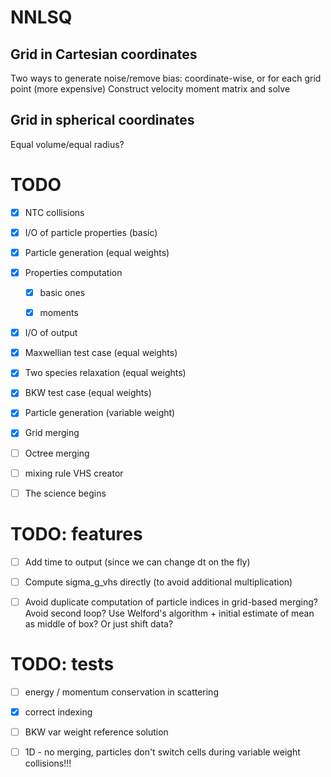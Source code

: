 # NNLSQ

## Grid in Cartesian coordinates

Two ways to generate noise/remove bias: coordinate-wise, or for each grid point (more expensive)
Construct velocity moment matrix and solve

## Grid in spherical coordinates

Equal volume/equal radius?

# TODO

- [x] NTC collisions

- [x] I/O of particle properties (basic)

- [x] Particle generation (equal weights)

- [x] Properties computation

    - [x] basic ones

    - [x] moments

- [x] I/O of output

- [x] Maxwellian test case (equal weights)

- [x] Two species relaxation (equal weights)

- [x] BKW test case (equal weights)

- [x] Particle generation (variable weight)

- [x] Grid merging

- [ ] Octree merging

- [ ] mixing rule VHS creator

- [ ] The science begins


# TODO: features

- [ ] Add time to output (since we can change dt on the fly)

- [ ] Compute sigma_g_vhs directly (to avoid additional multiplication)

- [ ] Avoid duplicate computation of particle indices in grid-based merging? Avoid second loop? Use Welford's algorithm + initial estimate of mean as middle of box? Or just shift data?

# TODO: tests

- [ ] energy / momentum conservation in scattering

- [x] correct indexing

- [ ] BKW var weight reference solution

- [ ] 1D - no merging, particles don't switch cells during variable weight collisions!!!

